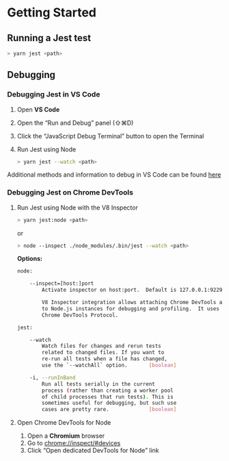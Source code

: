 # Getting Started

## Running a Jest test

```bash
> yarn jest <path>
```

## Debugging

### Debugging Jest in VS Code

1. Open **VS Code**
2. Open the “Run and Debug” panel (⇧⌘D)
3. Click the “JavaScript Debug Terminal” button to open the Terminal
4. Run Jest using Node

    ```bash
    > yarn jest --watch <path>
    ```

Additional methods and information to debug in VS Code can be found [here](https://jestjs.io/docs/troubleshooting#debugging-in-vs-code)

### Debugging Jest on Chrome DevTools

1. Run Jest using Node with the V8 Inspector

    ```bash
    > yarn jest:node <path>
    ```

    or

    ```bash
    > node --inspect ./node_modules/.bin/jest --watch <path>
    ```

    **Options:**

    ```bash
    node:

    	--inspect=[host:]port
            Activate inspector on host:port.  Default is 127.0.0.1:9229.

            V8 Inspector integration allows attaching Chrome DevTools and IDEs
    		to Node.js instances for debugging and profiling.  It uses the
    		Chrome DevTools Protocol.

    jest:

    	--watch
            Watch files for changes and rerun tests
            related to changed files. If you want to
            re-run all tests when a file has changed,
            use the `--watchAll` option.       [boolean]

    	-i, --runInBand
            Run all tests serially in the current
            process (rather than creating a worker pool
            of child processes that run tests). This is
            sometimes useful for debugging, but such use
            cases are pretty rare.             [boolean]
    ```


1. Open Chrome DevTools for Node
    1. Open a **Chromium** browser
    2. Go to [chrome://inspect/#devices](chrome://inspect/#devices)
    3. Click “Open dedicated DevTools for Node” link
